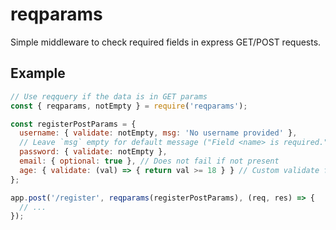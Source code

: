 # reqparams

Simple middleware to check required fields in express GET/POST requests.

## Example

```javascript
// Use reqquery if the data is in GET params
const { reqparams, notEmpty } = require('reqparams');

const registerPostParams = {
  username: { validate: notEmpty, msg: 'No username provided' },
  // Leave `msg` empty for default message ("Field <name> is required.")
  password: { validate: notEmpty },
  email: { optional: true }, // Does not fail if not present
  age: { validate: (val) => { return val >= 18 } } // Custom validate function
};

app.post('/register', reqparams(registerPostParams), (req, res) => {
  // ...
});
```
